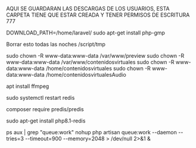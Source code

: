 AQUI SE GUARDARAN LAS DESCARGAS DE LOS USUARIOS, ESTA CARPETA TIENE QUE ESTAR CREADA Y TENER PERMISOS DE ESCRITURA 777

DOWNLOAD_PATH=/home/laravel/
sudo apt-get install php-gmp

Borrar esto todas las noches
/script/tmp

sudo chown -R www-data:www-data /var/www/preview
sudo chown -R www-data:www-data /var/www/contenidosvirtuales
sudo chown -R www-data:www-data /home/contenidosvirtuales
sudo chown -R www-data:www-data /home/contenidosvirtualesAudio

apt  install ffmpeg

sudo systemctl restart redis

composer require predis/predis

sudo apt-get install php8.1-redis


ps aux | grep "queue:work"
nohup php artisan queue:work --daemon --tries=3 --timeout=900 --memory=2048 > /dev/null 2>&1 &
